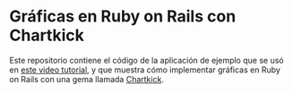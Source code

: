 # Gráficas en Ruby on Rails con Chartkick

Este repositorio contiene el código de la aplicación de ejemplo que se usó en [este video tutorial](https://youtu.be/W92AlkwQn3M), y que muestra cómo implementar gráficas en Ruby on Rails con una gema llamada [Chartkick](https://chartkick.com/).
